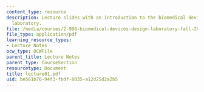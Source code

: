 ```yaml
---
content_type: resource
description: Lecture slides with an introduction to the biomedical devices design
  laboratory.
file: /media/courses/2-996-biomedical-devices-design-laboratory-fall-2007/be561b7694f3fbdf8035a12d25d2a2b5_lecture01.pdf
file_type: application/pdf
learning_resource_types:
- Lecture Notes
ocw_type: OCWFile
parent_title: Lecture Notes
parent_type: CourseSection
resourcetype: Document
title: lecture01.pdf
uid: be561b76-94f3-fbdf-8035-a12d25d2a2b5
---
```

